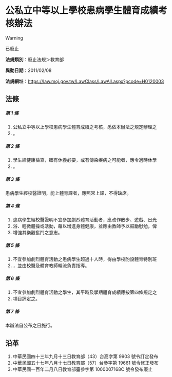 # 公私立中等以上學校患病學生體育成績考核辦法
> [!WARNING]
> 已廢止

**法規類別**：廢止法規＞教育部

**異動日期**：2011/02/08  

**法規網址**：https://law.moj.gov.tw/LawClass/LawAll.aspx?pcode=H0120003



## 法條
##### 第 1 條
1. 公私立中等以上學校患病學生體育成績之考核，悉依本辦法之規定辦理之
1. 。

##### 第 2 條
1. 學生經健康檢查，確有休養必要，或有傳染疾病之可能者，應令適時休學
1. 。

##### 第 3 條
患病學生經校醫證明，能上體育課者，應照常上課，不得缺席。

##### 第 4 條
1. 患病學生經校醫證明不宜參加劇烈體育活動者，應改作散步、遊戲、日光
1. 浴、輕微體操或活動，藉以增進身體健康，並應由教師予以鼓勵慰勉，俾
1. 增強其樂觀奮鬥之意志。

##### 第 5 條
1. 不宜參加劇烈體育活動之患病學生超過十人時，得由學校酌設體育特別班
1. ，並由校醫及體育教師輪流負責指導。

##### 第 6 條
1. 不宜參加劇烈體育活動之學生，其平時及學期體育成績應按第四條規定之
1. 項目評定之。

##### 第 7 條
本辦法自公布之日施行。

## 沿革
1. 中華民國四十三年九月十三日教育部（43）台高字第 9903 號令訂定發布
1. 中華民國五十七年八月十七日教育部（57）台參字第 19661 號令修正發布
1. 中華民國一百年二月八日教育部臺參字第 1000007168C  號令發布廢止
